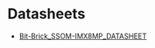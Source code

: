 # Datasheets

- [Bit-Brick_SSOM-IMX8MP_DATASHEET](https://github.com/bit-brick/datasheets/blob/main/SSOM-IMX8MP/Bit-Brick_SSOM-IMX8MP_DATASHEET.pdf)

